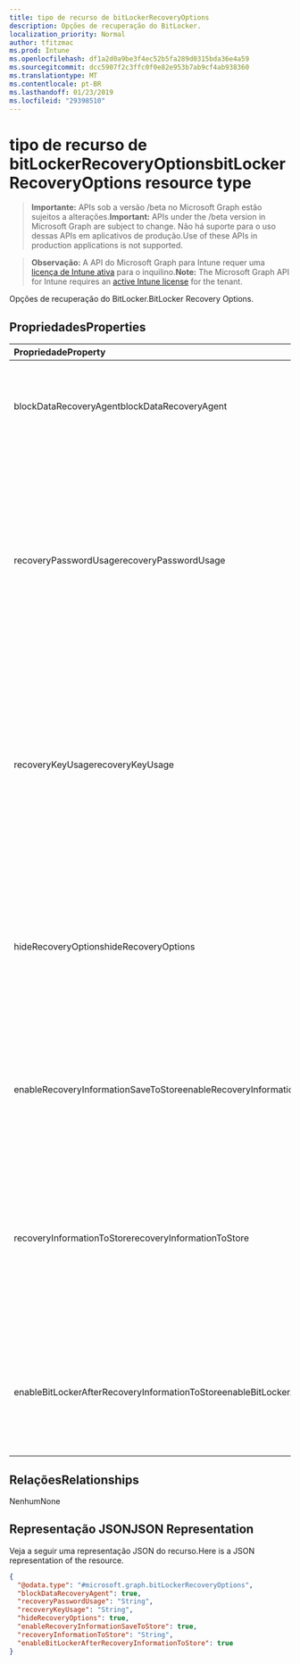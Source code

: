 ```yaml
---
title: tipo de recurso de bitLockerRecoveryOptions
description: Opções de recuperação do BitLocker.
localization_priority: Normal
author: tfitzmac
ms.prod: Intune
ms.openlocfilehash: df1a2d0a9be3f4ec52b5fa289d0315bda36e4a59
ms.sourcegitcommit: dcc5907f2c3ffc0f0e82e953b7ab9cf4ab938360
ms.translationtype: MT
ms.contentlocale: pt-BR
ms.lasthandoff: 01/23/2019
ms.locfileid: "29398510"
---
```

# <a name="bitlockerrecoveryoptions-resource-type"></a><span data-ttu-id="c9d2a-103">tipo de recurso de bitLockerRecoveryOptions</span><span class="sxs-lookup"><span data-stu-id="c9d2a-103">bitLockerRecoveryOptions resource type</span></span>

> <span data-ttu-id="c9d2a-104">**Importante:** APIs sob a versão /beta no Microsoft Graph estão sujeitos a alterações.</span><span class="sxs-lookup"><span data-stu-id="c9d2a-104">**Important:** APIs under the /beta version in Microsoft Graph are subject to change.</span></span> <span data-ttu-id="c9d2a-105">Não há suporte para o uso dessas APIs em aplicativos de produção.</span><span class="sxs-lookup"><span data-stu-id="c9d2a-105">Use of these APIs in production applications is not supported.</span></span>

> <span data-ttu-id="c9d2a-106">**Observação:** A API do Microsoft Graph para Intune requer uma [licença de Intune ativa](https://go.microsoft.com/fwlink/?linkid=839381) para o inquilino.</span><span class="sxs-lookup"><span data-stu-id="c9d2a-106">**Note:** The Microsoft Graph API for Intune requires an [active Intune license](https://go.microsoft.com/fwlink/?linkid=839381) for the tenant.</span></span>

<span data-ttu-id="c9d2a-107">Opções de recuperação do BitLocker.</span><span class="sxs-lookup"><span data-stu-id="c9d2a-107">BitLocker Recovery Options.</span></span>

## <a name="properties"></a><span data-ttu-id="c9d2a-108">Propriedades</span><span class="sxs-lookup"><span data-stu-id="c9d2a-108">Properties</span></span>
|<span data-ttu-id="c9d2a-109">Propriedade</span><span class="sxs-lookup"><span data-stu-id="c9d2a-109">Property</span></span>|<span data-ttu-id="c9d2a-110">Tipo</span><span class="sxs-lookup"><span data-stu-id="c9d2a-110">Type</span></span>|<span data-ttu-id="c9d2a-111">Descrição</span><span class="sxs-lookup"><span data-stu-id="c9d2a-111">Description</span></span>|
|:---|:---|:---|
|<span data-ttu-id="c9d2a-112">blockDataRecoveryAgent</span><span class="sxs-lookup"><span data-stu-id="c9d2a-112">blockDataRecoveryAgent</span></span>|<span data-ttu-id="c9d2a-113">Boolean</span><span class="sxs-lookup"><span data-stu-id="c9d2a-113">Boolean</span></span>|<span data-ttu-id="c9d2a-114">Indica se o bloqueio de agente de recuperação de dados baseada em certificado.</span><span class="sxs-lookup"><span data-stu-id="c9d2a-114">Indicates whether to block certificate-based data recovery agent.</span></span>|
|<span data-ttu-id="c9d2a-115">recoveryPasswordUsage</span><span class="sxs-lookup"><span data-stu-id="c9d2a-115">recoveryPasswordUsage</span></span>|[<span data-ttu-id="c9d2a-116">configurationUsage</span><span class="sxs-lookup"><span data-stu-id="c9d2a-116">configurationUsage</span></span>](../resources/intune-deviceconfig-configurationusage.md)|<span data-ttu-id="c9d2a-117">Indica se os usuários são permitidos ou necessárias para gerar uma senha de recuperação de 48 dígitos para fixo ou disco do sistema.</span><span class="sxs-lookup"><span data-stu-id="c9d2a-117">Indicates whether users are allowed or required to generate a 48-digit recovery password for fixed or system disk.</span></span> <span data-ttu-id="c9d2a-118">Os valores possíveis são: `blocked`, `required`, `allowed`.</span><span class="sxs-lookup"><span data-stu-id="c9d2a-118">Possible values are: `blocked`, `required`, `allowed`.</span></span>|
|<span data-ttu-id="c9d2a-119">recoveryKeyUsage</span><span class="sxs-lookup"><span data-stu-id="c9d2a-119">recoveryKeyUsage</span></span>|[<span data-ttu-id="c9d2a-120">configurationUsage</span><span class="sxs-lookup"><span data-stu-id="c9d2a-120">configurationUsage</span></span>](../resources/intune-deviceconfig-configurationusage.md)|<span data-ttu-id="c9d2a-121">Indica se os usuários são permitidos ou necessárias para gerar uma chave de recuperação de 256 bits para fixo ou disco do sistema.</span><span class="sxs-lookup"><span data-stu-id="c9d2a-121">Indicates whether users are allowed or required to generate a 256-bit recovery key for fixed or system disk.</span></span> <span data-ttu-id="c9d2a-122">Os valores possíveis são: `blocked`, `required`, `allowed`.</span><span class="sxs-lookup"><span data-stu-id="c9d2a-122">Possible values are: `blocked`, `required`, `allowed`.</span></span>|
|<span data-ttu-id="c9d2a-123">hideRecoveryOptions</span><span class="sxs-lookup"><span data-stu-id="c9d2a-123">hideRecoveryOptions</span></span>|<span data-ttu-id="c9d2a-124">Boolean</span><span class="sxs-lookup"><span data-stu-id="c9d2a-124">Boolean</span></span>|<span data-ttu-id="c9d2a-125">Indica se deve ou não permitidas mostrando as opções de recuperação no Assistente de configuração de disco BitLocker para fixo ou disco do sistema.</span><span class="sxs-lookup"><span data-stu-id="c9d2a-125">Indicates whether or not to allow showing recovery options in BitLocker Setup Wizard for fixed or system disk.</span></span>|
|<span data-ttu-id="c9d2a-126">enableRecoveryInformationSaveToStore</span><span class="sxs-lookup"><span data-stu-id="c9d2a-126">enableRecoveryInformationSaveToStore</span></span>|<span data-ttu-id="c9d2a-127">Boolean</span><span class="sxs-lookup"><span data-stu-id="c9d2a-127">Boolean</span></span>|<span data-ttu-id="c9d2a-128">Indica se deve ou não permitir que as informações de recuperação BitLocker armazenar no AD DS.</span><span class="sxs-lookup"><span data-stu-id="c9d2a-128">Indicates whether or not to allow BitLocker recovery information to store in AD DS.</span></span>|
|<span data-ttu-id="c9d2a-129">recoveryInformationToStore</span><span class="sxs-lookup"><span data-stu-id="c9d2a-129">recoveryInformationToStore</span></span>|[<span data-ttu-id="c9d2a-130">bitLockerRecoveryInformationType</span><span class="sxs-lookup"><span data-stu-id="c9d2a-130">bitLockerRecoveryInformationType</span></span>](../resources/intune-deviceconfig-bitlockerrecoveryinformationtype.md)|<span data-ttu-id="c9d2a-131">Configure quais partes de informações de recuperação do BitLocker são armazenadas no AD DS.</span><span class="sxs-lookup"><span data-stu-id="c9d2a-131">Configure what pieces of BitLocker recovery information are stored to AD DS.</span></span> <span data-ttu-id="c9d2a-132">Os valores possíveis são: `passwordAndKey` e `passwordOnly`.</span><span class="sxs-lookup"><span data-stu-id="c9d2a-132">Possible values are: `passwordAndKey`, `passwordOnly`.</span></span>|
|<span data-ttu-id="c9d2a-133">enableBitLockerAfterRecoveryInformationToStore</span><span class="sxs-lookup"><span data-stu-id="c9d2a-133">enableBitLockerAfterRecoveryInformationToStore</span></span>|<span data-ttu-id="c9d2a-134">Boolean</span><span class="sxs-lookup"><span data-stu-id="c9d2a-134">Boolean</span></span>|<span data-ttu-id="c9d2a-135">Indica se deseja ou não habilitar o BitLocker até que as informações de recuperação são armazenadas no AD DS.</span><span class="sxs-lookup"><span data-stu-id="c9d2a-135">Indicates whether or not to enable BitLocker until recovery information is stored in AD DS.</span></span>|

## <a name="relationships"></a><span data-ttu-id="c9d2a-136">Relações</span><span class="sxs-lookup"><span data-stu-id="c9d2a-136">Relationships</span></span>
<span data-ttu-id="c9d2a-137">Nenhum</span><span class="sxs-lookup"><span data-stu-id="c9d2a-137">None</span></span>

## <a name="json-representation"></a><span data-ttu-id="c9d2a-138">Representação JSON</span><span class="sxs-lookup"><span data-stu-id="c9d2a-138">JSON Representation</span></span>
<span data-ttu-id="c9d2a-139">Veja a seguir uma representação JSON do recurso.</span><span class="sxs-lookup"><span data-stu-id="c9d2a-139">Here is a JSON representation of the resource.</span></span>
<!-- {
  "blockType": "resource",
  "@odata.type": "microsoft.graph.bitLockerRecoveryOptions"
}
-->
``` json
{
  "@odata.type": "#microsoft.graph.bitLockerRecoveryOptions",
  "blockDataRecoveryAgent": true,
  "recoveryPasswordUsage": "String",
  "recoveryKeyUsage": "String",
  "hideRecoveryOptions": true,
  "enableRecoveryInformationSaveToStore": true,
  "recoveryInformationToStore": "String",
  "enableBitLockerAfterRecoveryInformationToStore": true
}
```




